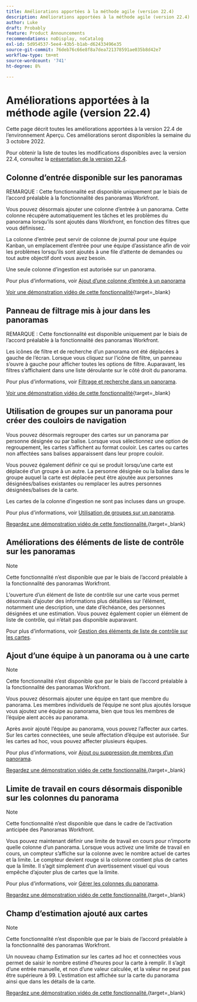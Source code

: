 ```yaml
---
title: Améliorations apportées à la méthode agile (version 22.4)
description: Améliorations apportées à la méthode agile (version 22.4)
author: Luke
draft: Probably
feature: Product Announcements
recommendations: noDisplay, noCatalog
exl-id: 5d954537-5ee4-43b5-b1ab-d62433496e35
source-git-commit: 76deb76c66e8f8a7dea721378591ae035b8d42e7
workflow-type: tm+mt
source-wordcount: '741'
ht-degree: 8%

---
```


# Améliorations apportées à la méthode agile (version 22.4)

Cette page décrit toutes les améliorations apportées à la version 22.4 de l’environnement Aperçu. Ces améliorations seront disponibles la semaine du 3 octobre 2022.

Pour obtenir la liste de toutes les modifications disponibles avec la version 22.4, consultez la [présentation de la version 22.4](/help/quicksilver/product-announcements/product-releases/22.4-release-activity/22-4-release-overview.md).

## Colonne d’entrée disponible sur les panoramas

REMARQUE : Cette fonctionnalité est disponible uniquement par le biais de l’accord préalable à la fonctionnalité des panoramas Workfront.

Vous pouvez désormais ajouter une colonne d’entrée à un panorama. Cette colonne récupère automatiquement les tâches et les problèmes du panorama lorsqu’ils sont ajoutés dans Workfront, en fonction des filtres que vous définissez.

La colonne d’entrée peut servir de colonne de journal pour une équipe Kanban, un emplacement d’entrée pour une équipe d’assistance afin de voir les problèmes lorsqu’ils sont ajoutés à une file d’attente de demandes ou tout autre objectif dont vous avez besoin.

Une seule colonne d’ingestion est autorisée sur un panorama.

Pour plus d’informations, voir [Ajout d’une colonne d’entrée à un panorama](/help/quicksilver/agile/use-boards-agile-planning-tools/add-intake-column-to-board.md)

[Voir une démonstration vidéo de cette fonctionnalité](https://video.tv.adobe.com/v/3412867/){target=_blank}

## Panneau de filtrage mis à jour dans les panoramas

REMARQUE : Cette fonctionnalité est disponible uniquement par le biais de l’accord préalable à la fonctionnalité des panoramas Workfront.

Les icônes de filtre et de recherche d’un panorama ont été déplacées à gauche de l’écran. Lorsque vous cliquez sur l’icône de filtre, un panneau s’ouvre à gauche pour afficher toutes les options de filtre. Auparavant, les filtres s’affichaient dans une liste déroulante sur le côté droit du panorama.

Pour plus d’informations, voir [Filtrage et recherche dans un panorama](/help/quicksilver/agile/get-started-with-boards/filter-search-in-board.md).

[Voir une démonstration vidéo de cette fonctionnalité](https://video.tv.adobe.com/v/3412868/){target=_blank}

## Utilisation de groupes sur un panorama pour créer des couloirs de navigation

Vous pouvez désormais regrouper des cartes sur un panorama par personne désignée ou par balise. Lorsque vous sélectionnez une option de regroupement, les cartes s’affichent au format couloir. Les cartes ou cartes non affectées sans balises apparaissent dans leur propre couloir.

Vous pouvez également définir ce qui se produit lorsqu’une carte est déplacée d’un groupe à un autre. La personne désignée ou la balise dans le groupe auquel la carte est déplacée peut être ajoutée aux personnes désignées/balises existantes ou remplacer les autres personnes désignées/balises de la carte.

Les cartes de la colonne d’ingestion ne sont pas incluses dans un groupe.

Pour plus d’informations, voir [Utilisation de groupes sur un panorama](/help/quicksilver/agile/use-boards-agile-planning-tools/group-cards-on-board.md).

[Regardez une démonstration vidéo de cette fonctionnalité.](https://video.tv.adobe.com/v/3412869/){target=_blank}

## Améliorations des éléments de liste de contrôle sur les panoramas

>[!NOTE]
>
>Cette fonctionnalité n’est disponible que par le biais de l’accord préalable à la fonctionnalité des panoramas Workfront.

L’ouverture d’un élément de liste de contrôle sur une carte vous permet désormais d’ajouter des informations plus détaillées sur l’élément, notamment une description, une date d’échéance, des personnes désignées et une estimation. Vous pouvez également copier un élément de liste de contrôle, qui n’était pas disponible auparavant.

Pour plus d’informations, voir [Gestion des éléments de liste de contrôle sur les cartes](/help/quicksilver/agile/get-started-with-boards/manage-checklist-items.md).

## Ajout d’une équipe à un panorama ou à une carte

>[!NOTE]
>
>Cette fonctionnalité n’est disponible que par le biais de l’accord préalable à la fonctionnalité des panoramas Workfront.

Vous pouvez désormais ajouter une équipe en tant que membre du panorama. Les membres individuels de l’équipe ne sont plus ajoutés lorsque vous ajoutez une équipe au panorama, bien que tous les membres de l’équipe aient accès au panorama.

Après avoir ajouté l’équipe au panorama, vous pouvez l’affecter aux cartes. Sur les cartes connectées, une seule affectation d’équipe est autorisée. Sur les cartes ad hoc, vous pouvez affecter plusieurs équipes.

Pour plus d’informations, voir [Ajout ou suppression de membres d’un panorama](/help/quicksilver/agile/get-started-with-boards/add-members-to-board.md).

[Regardez une démonstration vidéo de cette fonctionnalité.](https://video.tv.adobe.com/v/3412870/){target=_blank}

## Limite de travail en cours désormais disponible sur les colonnes du panorama

>[!NOTE]
>
>Cette fonctionnalité n’est disponible que dans le cadre de l’activation anticipée des Panoramas Workfront.

Vous pouvez maintenant définir une limite de travail en cours pour n’importe quelle colonne d’un panorama. Lorsque vous activez une limite de travail en cours, un compteur s’affiche sur la colonne avec le nombre actuel de cartes et la limite. Le compteur devient rouge si la colonne contient plus de cartes que la limite. Il s’agit simplement d’un avertissement visuel qui vous empêche d’ajouter plus de cartes que la limite.

Pour plus d’informations, voir [Gérer les colonnes du panorama](/help/quicksilver/agile/get-started-with-boards/manage-board-columns.md).

[Regardez une démonstration vidéo de cette fonctionnalité.](https://video.tv.adobe.com/v/3412871/){target=_blank}

## Champ d’estimation ajouté aux cartes

>[!NOTE]
>
>Cette fonctionnalité n’est disponible que par le biais de l’accord préalable à la fonctionnalité des panoramas Workfront.

Un nouveau champ Estimation sur les cartes ad hoc et connectées vous permet de saisir le nombre estimé d’heures pour la carte à remplir. Il s’agit d’une entrée manuelle, et non d’une valeur calculée, et la valeur ne peut pas être supérieure à 99. L’estimation est affichée sur la carte du panorama ainsi que dans les détails de la carte.

[Regardez une démonstration vidéo de cette fonctionnalité.](https://video.tv.adobe.com/v/3412872/){target=_blank}